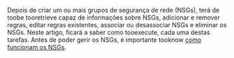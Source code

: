 Depois de criar um ou mais grupos de segurança de rede (NSGs), terá de toobe tooretrieve capaz de informações sobre NSGs, adicionar e remover regras, editar regras existentes, associar ou desassociar NSGs e eliminar os NSGs. Neste artigo, ficará a saber como tooexecute, cada uma destas tarefas. Antes de poder gerir os NSGs, é importante tooknow [como funcionam os NSGs](../articles/virtual-network/virtual-networks-nsg.md). 

